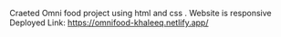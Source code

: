 Craeted Omni food project using html and css . Website is responsive 
Deployed Link: https://omnifood-khaleeq.netlify.app/
